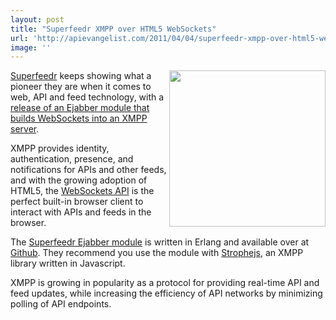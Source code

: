 ```yaml
---
layout: post
title: "Superfeedr XMPP over HTML5 WebSockets"
url: 'http://apievangelist.com/2011/04/04/superfeedr-xmpp-over-html5-websockets/'
image: ''
---
```


[<img class="c1" src="http://kinlane-productions.s3.amazonaws.com/api-evangelist/superfeedr-logo.png" alt="" width="250" align="right" />][1][Superfeedr][1] keeps showing what a pioneer they are when it comes to web, API and feed technology, with a [release of an Ejabber module that builds WebSockets into an XMPP server][2].

XMPP provides identity, authentication, presence, and notifications for APIs and other feeds, and with the growing adoption of HTML5, the [WebSockets API][3] is the perfect built-in browser client to interact with APIs and feeds in the browser.

The [Superfeedr Ejabber module][4] is written in Erlang and available over at [Github][5]. They recommend you use the module with [Strophejs][6], an XMPP library written in Javascript.

XMPP is growing in popularity as a protocol for providing real-time API and feed updates, while increasing the efficiency of API networks by minimizing polling of API endpoints.

   [1]: http://superfeedr.com (Superfeedr)
   [2]: http://blog.superfeedr.com/xmpp-over-websockets/ (release of an Ejabber module that builds Websocks into an XMPP server)
   [3]: http://dev.w3.org/html5/websockets/ (HTML5 WebSockets API)
   [4]: https://github.com/superfeedr/ejabberd-websockets (Superfeedr Ejabber Module)
   [5]: https://github.com/superfeedr/ejabberd-websockets (Github)
   [6]: https://github.com/metajack/strophejs (SropheJS)

